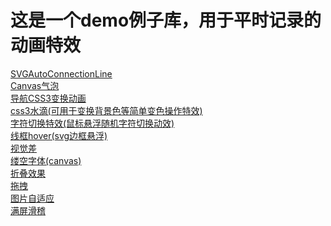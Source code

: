 # 这是一个demo例子库，用于平时记录的动画特效
[SVGAutoConnectionLine](http://alidaibi.github.io/demo/SVGAutoConnLine.html)<br>
[Canvas气泡](http://alidaibi.github.io/demo/canvas气泡.html)<br>
[导航CSS3变换动画](http://alidaibi.github.io/demo/css3.html)<br>
[css3水滴(可用于变换背景色等简单变色操作特效)](http://alidaibi.github.io/demo/css3水滴.html)<br>
[字符切换特效(鼠标悬浮随机字符切换动效)](http://alidaibi.github.io/demo/字符切换特效.html)<br>
[线框hover(svg边框悬浮)](http://alidaibi.github.io/demo/线框hover.html)<br>
[视觉差](http://alidaibi.github.io/demo/视觉差.html)<br>
[缕空字体(canvas)](http://alidaibi.github.io/demo/缕空字体.html)<br>
[折叠效果](http://alidaibi.github.io/demo/折叠效果.html)<br>
[拖拽](http://alidaibi.github.io/demo/拖拽.html)<br>
[图片自适应](http://alidaibi.github.io/demo/图片自适应.html)<br>
[满屏滑稽](http://alidaibi.github.io/mphj/index.html)
